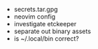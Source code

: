 * secrets.tar.gpg
* neovim config
* investigate etckeeper
* separate out binary assets
* is ~/.local/bin correct?
